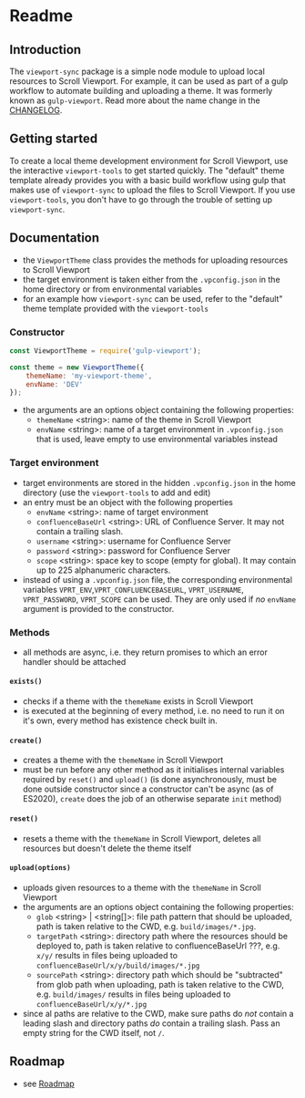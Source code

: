 # Readme

## Introduction

The `viewport-sync` package is a simple node module to upload local resources to Scroll Viewport. For example, it can be used as part of a gulp workflow to automate building and uploading a theme. It was formerly known as `gulp-viewport`. Read more about the name change in the [CHANGELOG](CHANGELOG.md).


## Getting started

To create a local theme development environment for Scroll Viewport, use the interactive `viewport-tools` to get started quickly. The "default" theme template already provides you with a basic build workflow using gulp that makes use of `viewport-sync` to upload the files to Scroll Viewport. If you use `viewport-tools`, you don't have to go through the trouble of setting up `viewport-sync`.


## Documentation

- the `ViewportTheme` class provides the methods for uploading resources to Scroll Viewport
- the target environment is taken either from the `.vpconfig.json` in the home directory or from environmental variables
- for an example how `viewport-sync` can be used, refer to the "default" theme template provided with the `viewport-tools`

### Constructor

```javascript
const ViewportTheme = require('gulp-viewport');

const theme = new ViewportTheme({
    themeName: 'my-viewport-theme',
    envName: 'DEV'
});
```

- the arguments are an options object containing the following properties:
    - `themeName` &lt;string&gt;: name of the theme in Scroll Viewport
    - `envName` &lt;string&gt;: name of a target environment in `.vpconfig.json` that is used, leave empty to use environmental variables instead

### Target environment

- target environments are stored in the hidden `.vpconfig.json` in the home directory (use the `viewport-tools` to add and edit)
- an entry must be an object with the following properties
    - `envName` &lt;string&gt;: name of target environment
    - `confluenceBaseUrl` &lt;string&gt;: URL of Confluence Server. It may not contain a trailing slash.
    - `username` &lt;string&gt;: username for Confluence Server
    - `password` &lt;string&gt;: password for Confluence Server
    - `scope` &lt;string&gt;: space key to scope (empty for global). It may contain up to 225 alphanumeric characters.
- instead of using a `.vpconfig.json` file, the corresponding environmental variables `VPRT_ENV`,`VPRT_CONFLUENCEBASEURL`,  `VPRT_USERNAME`, `VPRT_PASSWORD`, `VPRT_SCOPE` can be used. They are only used if _no_ `envName` argument is provided to the constructor.

### Methods

- all methods are async, i.e. they return promises to which an error handler should be attached

#### `exists()`

- checks if a theme with the `themeName` exists in Scroll Viewport
- is executed at the beginning of every method, i.e. no need to run it on it's own, every method has existence check built in.

#### `create()`

- creates a theme with the `themeName` in Scroll Viewport
- must be run before any other method as it initialises internal variables required by `reset()` and `upload()` (is done asynchronously, must be done outside constructor since a constructor can't be async (as of ES2020), `create` does the job of an otherwise separate `init` method)

#### `reset()`

- resets a theme with the `themeName` in Scroll Viewport, deletes all resources but doesn't delete the theme itself

#### `upload(options)`

- uploads given resources to a theme with the `themeName` in Scroll Viewport
- the arguments are an options object containing the following properties:
    - `glob` &lt;string&gt; | &lt;string[]&gt;: file path pattern that should be uploaded, path is taken relative to the CWD, e.g. `build/images/*.jpg`.
    - `targetPath` &lt;string&gt;: directory path where the resources should be deployed to, path is taken relative to confluenceBaseUrl ???, e.g. `x/y/` results in files being uploaded to `confluenceBaseUrl/x/y/build/images/*.jpg`
    - `sourcePath` &lt;string&gt;: directory path which should be "subtracted" from glob path when uploading, path is taken relative to the CWD, e.g. `build/images/` results in files being uploaded to `confluenceBaseUrl/x/y/*.jpg`
- since al paths are relative to the CWD, make sure paths do _not_ contain a leading slash and directory paths _do_ contain a trailing slash. Pass an empty string for the CWD itself, not `/`.


## Roadmap

- see [Roadmap](Roadmap.md)